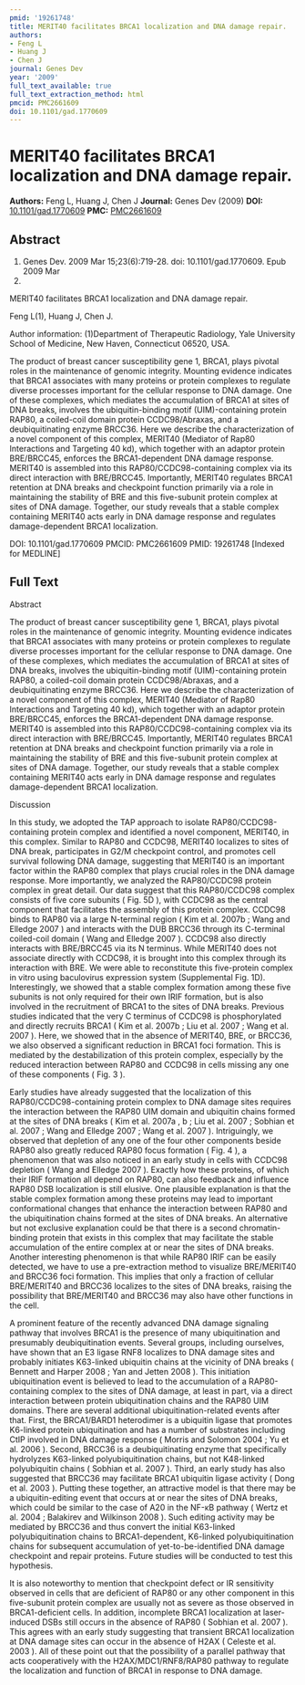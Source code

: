 ```yaml
---
pmid: '19261748'
title: MERIT40 facilitates BRCA1 localization and DNA damage repair.
authors:
- Feng L
- Huang J
- Chen J
journal: Genes Dev
year: '2009'
full_text_available: true
full_text_extraction_method: html
pmcid: PMC2661609
doi: 10.1101/gad.1770609
---
```


# MERIT40 facilitates BRCA1 localization and DNA damage repair.
**Authors:** Feng L, Huang J, Chen J
**Journal:** Genes Dev (2009)
**DOI:** [10.1101/gad.1770609](https://doi.org/10.1101/gad.1770609)
**PMC:** [PMC2661609](https://www.ncbi.nlm.nih.gov/pmc/articles/PMC2661609/)

## Abstract

1. Genes Dev. 2009 Mar 15;23(6):719-28. doi: 10.1101/gad.1770609. Epub 2009 Mar
4.

MERIT40 facilitates BRCA1 localization and DNA damage repair.

Feng L(1), Huang J, Chen J.

Author information:
(1)Department of Therapeutic Radiology, Yale University School of Medicine, New 
Haven, Connecticut 06520, USA.

The product of breast cancer susceptibility gene 1, BRCA1, plays pivotal roles 
in the maintenance of genomic integrity. Mounting evidence indicates that BRCA1 
associates with many proteins or protein complexes to regulate diverse processes 
important for the cellular response to DNA damage. One of these complexes, which 
mediates the accumulation of BRCA1 at sites of DNA breaks, involves the 
ubiquitin-binding motif (UIM)-containing protein RAP80, a coiled-coil domain 
protein CCDC98/Abraxas, and a deubiquitinating enzyme BRCC36. Here we describe 
the characterization of a novel component of this complex, MERIT40 (Mediator of 
Rap80 Interactions and Targeting 40 kd), which together with an adaptor protein 
BRE/BRCC45, enforces the BRCA1-dependent DNA damage response. MERIT40 is 
assembled into this RAP80/CCDC98-containing complex via its direct interaction 
with BRE/BRCC45. Importantly, MERIT40 regulates BRCA1 retention at DNA breaks 
and checkpoint function primarily via a role in maintaining the stability of BRE 
and this five-subunit protein complex at sites of DNA damage. Together, our 
study reveals that a stable complex containing MERIT40 acts early in DNA damage 
response and regulates damage-dependent BRCA1 localization.

DOI: 10.1101/gad.1770609
PMCID: PMC2661609
PMID: 19261748 [Indexed for MEDLINE]

## Full Text

Abstract

The product of breast cancer susceptibility gene 1, BRCA1, plays pivotal roles in the maintenance of genomic integrity. Mounting evidence indicates that BRCA1 associates with many proteins or protein complexes to regulate diverse processes important for the cellular response to DNA damage. One of these complexes, which mediates the accumulation of BRCA1 at sites of DNA breaks, involves the ubiquitin-binding motif (UIM)-containing protein RAP80, a coiled-coil domain protein CCDC98/Abraxas, and a deubiquitinating enzyme BRCC36. Here we describe the characterization of a novel component of this complex, MERIT40 (Mediator of Rap80 Interactions and Targeting 40 kd), which together with an adaptor protein BRE/BRCC45, enforces the BRCA1-dependent DNA damage response. MERIT40 is assembled into this RAP80/CCDC98-containing complex via its direct interaction with BRE/BRCC45. Importantly, MERIT40 regulates BRCA1 retention at DNA breaks and checkpoint function primarily via a role in maintaining the stability of BRE and this five-subunit protein complex at sites of DNA damage. Together, our study reveals that a stable complex containing MERIT40 acts early in DNA damage response and regulates damage-dependent BRCA1 localization.

Discussion

In this study, we adopted the TAP approach to isolate RAP80/CCDC98-containing protein complex and identified a novel component, MERIT40, in this complex. Similar to RAP80 and CCDC98, MERIT40 localizes to sites of DNA break, participates in G2/M checkpoint control, and promotes cell survival following DNA damage, suggesting that MERIT40 is an important factor within the RAP80 complex that plays crucial roles in the DNA damage response. More importantly, we analyzed the RAP80/CCDC98 protein complex in great detail. Our data suggest that this RAP80/CCDC98 complex consists of five core subunits ( Fig. 5D ), with CCDC98 as the central component that facilitates the assembly of this protein complex. CCDC98 binds to RAP80 via a large N-terminal region ( Kim et al. 2007b ; Wang and Elledge 2007 ) and interacts with the DUB BRCC36 through its C-terminal coiled-coil domain ( Wang and Elledge 2007 ). CCDC98 also directly interacts with BRE/BRCC45 via its N terminus. While MERIT40 does not associate directly with CCDC98, it is brought into this complex through its interaction with BRE. We were able to reconstitute this five-protein complex in vitro using baculovirus expression system (Supplemental Fig. 1D). Interestingly, we showed that a stable complex formation among these five subunits is not only required for their own IRIF formation, but is also involved in the recruitment of BRCA1 to the sites of DNA breaks. Previous studies indicated that the very C terminus of CCDC98 is phosphorylated and directly recruits BRCA1 ( Kim et al. 2007b ; Liu et al. 2007 ; Wang et al. 2007 ). Here, we showed that in the absence of MERIT40, BRE, or BRCC36, we also observed a significant reduction in BRCA1 foci formation. This is mediated by the destabilization of this protein complex, especially by the reduced interaction between RAP80 and CCDC98 in cells missing any one of these components ( Fig. 3 ).

Early studies have already suggested that the localization of this RAP80/CCDC98-containing protein complex to DNA damage sites requires the interaction between the RAP80 UIM domain and ubiquitin chains formed at the sites of DNA breaks ( Kim et al. 2007a , b ; Liu et al. 2007 ; Sobhian et al. 2007 ; Wang and Elledge 2007 ; Wang et al. 2007 ). Intriguingly, we observed that depletion of any one of the four other components beside RAP80 also greatly reduced RAP80 focus formation ( Fig. 4 ), a phenomenon that was also noticed in an early study in cells with CCDC98 depletion ( Wang and Elledge 2007 ). Exactly how these proteins, of which their IRIF formation all depend on RAP80, can also feedback and influence RAP80 DSB localization is still elusive. One plausible explanation is that the stable complex formation among these proteins may lead to important conformational changes that enhance the interaction between RAP80 and the ubiquitination chains formed at the sites of DNA breaks. An alternative but not exclusive explanation could be that there is a second chromatin-binding protein that exists in this complex that may facilitate the stable accumulation of the entire complex at or near the sites of DNA breaks. Another interesting phenomenon is that while RAP80 IRIF can be easily detected, we have to use a pre-extraction method to visualize BRE/MERIT40 and BRCC36 foci formation. This implies that only a fraction of cellular BRE/MERIT40 and BRCC36 localizes to the sites of DNA breaks, raising the possibility that BRE/MERIT40 and BRCC36 may also have other functions in the cell.

A prominent feature of the recently advanced DNA damage signaling pathway that involves BRCA1 is the presence of many ubiquitination and presumably deubiquitination events. Several groups, including ourselves, have shown that an E3 ligase RNF8 localizes to DNA damage sites and probably initiates K63-linked ubiquitin chains at the vicinity of DNA breaks ( Bennett and Harper 2008 ; Yan and Jetten 2008 ). This initiation ubiquitination event is believed to lead to the accumulation of a RAP80-containing complex to the sites of DNA damage, at least in part, via a direct interaction between protein ubiquitination chains and the RAP80 UIM domains. There are several additional ubiquitination-related events after that. First, the BRCA1/BARD1 heterodimer is a ubiquitin ligase that promotes K6-linked protein ubiquitination and has a number of substrates including CtIP involved in DNA damage response ( Morris and Solomon 2004 ; Yu et al. 2006 ). Second, BRCC36 is a deubiquitinating enzyme that specifically hydrolyzes K63-linked polyubiquitination chains, but not K48-linked polyubiquitin chains ( Sobhian et al. 2007 ). Third, an early study has also suggested that BRCC36 may facilitate BRCA1 ubiquitin ligase activity ( Dong et al. 2003 ). Putting these together, an attractive model is that there may be a ubiquitin-editing event that occurs at or near the sites of DNA breaks, which could be similar to the case of A20 in the NF-κB pathway ( Wertz et al. 2004 ; Balakirev and Wilkinson 2008 ). Such editing activity may be mediated by BRCC36 and thus convert the initial K63-linked polyubiquitination chains to BRCA1-dependent, K6-linked polyubiquitination chains for subsequent accumulation of yet-to-be-identified DNA damage checkpoint and repair proteins. Future studies will be conducted to test this hypothesis.

It is also noteworthy to mention that checkpoint defect or IR sensitivity observed in cells that are deficient of RAP80 or any other component in this five-subunit protein complex are usually not as severe as those observed in BRCA1-deficient cells. In addition, incomplete BRCA1 localization at laser-induced DSBs still occurs in the absence of RAP80 ( Sobhian et al. 2007 ). This agrees with an early study suggesting that transient BRCA1 localization at DNA damage sites can occur in the absence of H2AX ( Celeste et al. 2003 ). All of these point out that the possibility of a parallel pathway that acts cooperatively with the H2AX/MDC1/RNF8/RAP80 pathway to regulate the localization and function of BRCA1 in response to DNA damage.
